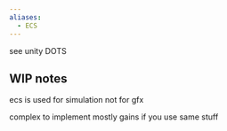 ```yaml
---
aliases:
  - ECS
---
```


see unity DOTS
## WIP notes
ecs is used for simulation
not for gfx

complex to implement
mostly gains if you use same stuff


